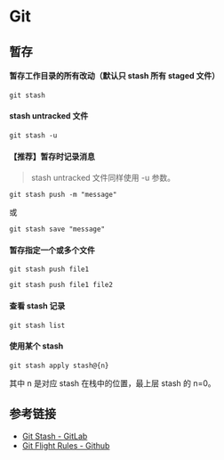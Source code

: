 # Git
## 暂存
#### 暂存工作目录的所有改动（默认只 stash 所有 staged 文件）
```
git stash
```
#### stash untracked 文件
```
git stash -u
```
#### 【推荐】暂存时记录消息
> stash untracked 文件同样使用 -u 参数。

```
git stash push -m "message"
```
或
```
git stash save "message"
```
#### 暂存指定一个或多个文件
```
git stash push file1
```
```
git stash push file1 file2
```
#### 查看 stash 记录
```
git stash list
```
#### 使用某个 stash
```
git stash apply stash@{n}
```
其中 n 是对应 stash 在栈中的位置，最上层 stash 的 n=0。

## 参考链接
* [Git Stash - GitLab](https://docs.gitlab.com/ee/topics/git/stash.html)
* [Git Flight Rules - Github](https://github.com/k88hudson/git-flight-rules/blob/master/README.md#stash)
